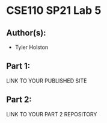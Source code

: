 # CSE110 SP21 Lab 5

## Author(s):
- Tyler Holston 

## Part 1:

LINK TO YOUR PUBLISHED SITE

## Part 2:

LINK TO YOUR PART 2 REPOSITORY